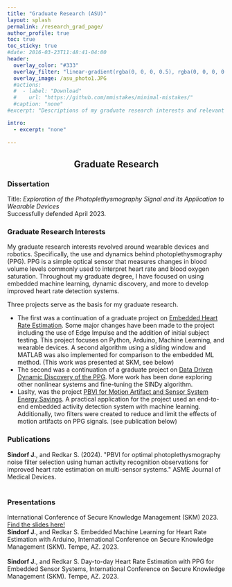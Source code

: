 ```yaml
---
title: "Graduate Research (ASU)"
layout: splash
permalink: /research_grad_page/
author_profile: true
toc: true
toc_sticky: true
#date: 2016-03-23T11:48:41-04:00
header:
  overlay_color: "#333"
  overlay_filter: "linear-gradient(rgba(0, 0, 0, 0.5), rgba(0, 0, 0, 0.5))"
  overlay_image: /asu_photo1.JPG
  #actions:
  #  - label: "Download"
  #    url: "https://github.com/mmistakes/minimal-mistakes/"
  #caption: "none"
#excerpt: "Descriptions of my graduate research interests and relevant material."

intro: 
  - excerpt: "none"   
   
---
```


## <center> Graduate Research</center>
### Dissertation
Title: *Exploration of the Photoplethysmography Signal and its Application to Wearable Devices* <br>
Successfully defended April 2023.<br>

### Graduate Research Interests
My graduate research interests revolved around wearable devices and robotics. Specifically, the use and dynamics behind photoplethysmography (PPG). PPG is a simple optical sensor that measures changes in blood volume levels commonly used to interpret heart rate and blood oxygen saturation. Throughout my graduate degree, I have focused on using embedded machine learning, dynamic discovery, and more to develop improved heart rate detection systems. <br> 

Three projects serve as the basis for my graduate research. <br>
- The first was a continuation of a graduate project on [Embedded Heart Rate Estimation](/bmi598_page/). Some major changes have been made to the project including the use of Edge Impulse and the addition of initial subject testing. This project focuses on Python, Arduino, Machine Learning, and wearable devices. A second algorithm using a sliding window and MATLAB was also implemented for comparison to the embedded ML method. (This work was presented at SKM, see below)
- The second was a continuation of a graduate project on [Data Driven Dynamic Discovery of the PPG](/egr608_page/). More work has been done exploring other nonlinear systems and fine-tuning the SINDy algorithm. 
- Laslty, was the project [PBVI for Motion Artifact and Sensor System Energy Savings](/eee598lb_page/). A practical application for the project used an end-to-end embedded activity detection system with machine learning. Additionally, two filters were created to reduce and limit the effects of motion artifacts on PPG signals. (see publication below)

### Publications
**Sindorf J.**, and Redkar S. (2024). "PBVI for optimal photoplethysmography noise filter selection using human activity recognition observations for improved heart rate estimation on multi-sensor systems." ASME Journal of Medical Devices. <br><br>
### Presentations
International Conference of Secure Knowledge Management (SKM) 2023. [Find the slides here!](/skm_page/)<br>
**Sindorf J.**, and Redkar S. Embedded Machine Learning for Heart Rate Estimation with Arduino, International Conference on Secure Knowledge Management (SKM). Tempe, AZ. 2023. <br><br>
**Sindorf J.**, and Redkar S. Day-to-day Heart Rate Estimation with PPG for Embedded Sensor Systems, International Conference on Secure Knowledge Management (SKM). Tempe, AZ. 2023.


